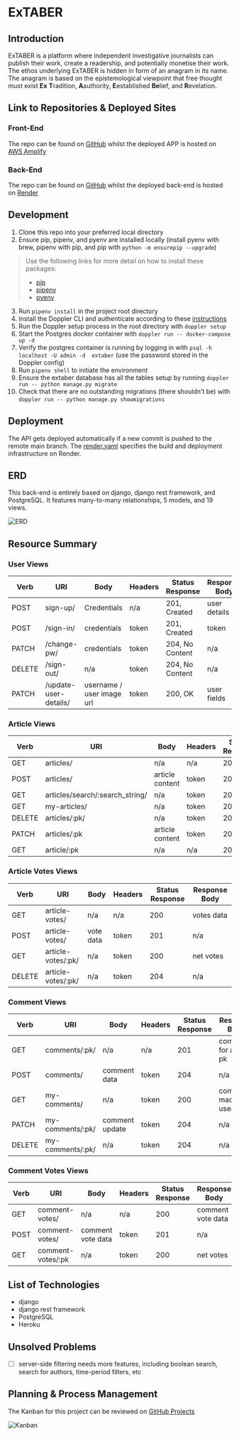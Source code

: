 # ExTABER

## Introduction

ExTABER is a platform where independent investigative journalists can publish their work, create a readership, and 
potentially monetise their work. The ethos underlying ExTABER is hidden in form of an anagram in its name. The 
anagram is based on the epistemological viewpoint that free thought must exist **Ex** **T**radition, **A**authority, 
**E**established **Be**lief, and **R**evelation.


## Link to Repositories & Deployed Sites

### Front-End

The repo can be found on [GitHub](https://github.com/sven-gerlach/extaber-client) whilst the deployed APP is hosted 
on [AWS Amplify](https://main.d33ikcjgiasu7y.amplifyapp.com/#/)


### Back-End
The repo can be found on [GitHub](https://github.com/sven-gerlach/extaber-api) whilst the deployed back-end is hosted 
on [Render](https://extaber-api.onrender.com)


## Development

1. Clone this repo into your preferred local directory
2. Ensure pip, pipenv, and pyenv are installed locally (install pyenv with brew, pipenv with pip,
   and pip with `python -m ensurepip --upgrade`)
> Use the following links for more detail on how to install these packages: 
>- [pip](https://pip.pypa.io/en/stable/installation/)
>- [pipenv](https://pipenv.pypa.io/en/latest/index.html#install-pipenv-today)
>- [pyenv](https://github.com/pyenv/pyenv#homebrew-in-macos)
3. Run `pipenv install` in the project root directory
4. Install the Doppler CLI and authenticate according to these [instructions](https://docs.doppler.com/docs/install-cli)
5. Run the Doppler setup process in the root directory with `doppler setup`
6. Start the Postgres docker container with `doppler run -- docker-compose up -d`
7. Verify the postgres container is running by logging in with `psql -h localhost -U admin -d 
   extaber` (use the password stored in the Doppler config)
8. Run `pipenv shell` to initiate the environment
9. Ensure the extaber database has all the tables setup by running `doppler run -- python manage.py migrate`
10. Check that there are no outstanding migrations (there shouldn't be) with `doppler run -- python manage.py showmigrations`

## Deployment
The API gets deployed automatically if a new commit is pushed to the remote main branch. The [render.yaml](./render.yaml) specifies
the build and deployment infrastructure on Render.

## ERD
This back-end is entirely based on django, django rest framework, and PostgreSQL. It features many-to-many relationships, 
5 models, and 19 views.

![ERD](./docs/img/ERD.png)

## Resource Summary

### User Views

| Verb   | URI                   | Body                      | Headers | Status Response | Response Body |
|--------|-----------------------|---------------------------|---------|-----------------|---------------|
| POST   | sign-up/              | Credentials               | n/a     | 201, Created    | user details  |
| POST   | /sign-in/             | credentials               | token   | 201, Created    | token         |
| PATCH  | /change-pw/           | credentials               | token   | 204, No Content | n/a           |
| DELETE | /sign-out/            | n/a                       | token   | 204, No Content | n/a           |
| PATCH  | /update-user-details/ | username / user image url | token   | 200, OK         | user fields   |

### Article Views
| Verb   | URI                             | Body            | Headers | Status Response | Response Body |
|--------|---------------------------------|-----------------|---------|-----------------|---------------|
| GET    | articles/                       | n/a             | n/a     | 200, OK         | articles      |
| POST   | articles/                       | article content | token   | 201             | n/a           |
| GET    | articles/search/:search_string/ | n/a             | token   | 200             | articles      |
| GET    | my-articles/                    | n/a             | token   | 200             | articles      |
| DELETE | articles/:pk/                   | n/a             | token   | 204             | n/a           |
| PATCH  | articles/:pk                    | article content | token   | 204             | n/a           |
| GET    | article/:pk                     | n/a             | n/a     | 200             | article       |

### Article Votes Views
| Verb   | URI                | Body      | Headers | Status Response | Response Body |
|--------|--------------------|-----------|---------|-----------------|---------------|
| GET    | article-votes/     | n/a       | n/a     | 200             | votes data    |
| POST   | article-votes/     | vote data | token   | 201             | n/a           |
| GET    | article-votes/:pk/ | n/a       | token   | 200             | net votes     |
| DELETE | article-votes/:pk/ | n/a       | token   | 204             | n/a           |

### Comment Views
| Verb   | URI              | Body           | Headers | Status Response | Response Body           |
|--------|------------------|----------------|---------|-----------------|-------------------------|
| GET    | comments/:pk/    | n/a            | n/a     | 201             | comments for article pk |
| POST   | comments/        | comment data   | token   | 204             | n/a                     |
| GET    | my-comments/     | n/a            | token   | 200             | comments made by user   |
| PATCH  | my-comments/:pk/ | comment update | token   | 204             | n/a                     |
| DELETE | my-comments/:pk/ | n/a            | token   | 204             | n/a                     |

### Comment Votes Views
| Verb | URI               | Body              | Headers | Status Response | Response Body     |
|------|-------------------|-------------------|---------|-----------------|-------------------|
| GET  | comment-votes/    | n/a               | n/a     | 200             | comment vote data |
| POST | comment-votes/    | comment vote data | token   | 201             | n/a               |
| GET  | comment-votes/:pk | n/a               | token   | 200             | net votes         |

## List of Technologies
- django
- django rest framework
- PostgreSQL
- Heroku

## Unsolved Problems
-[ ] server-side filtering needs more features, including boolean search, search for authors, time-period filters, etc

## Planning & Process Management

The Kanban for this project can be reviewed on [GitHub Projects](https://github.com/sven-gerlach/extaber-api/projects/1)

![Kanban](./docs/img/Kanban%20Planning_back-end.png)
